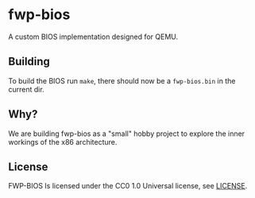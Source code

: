 # fwp-bios

A custom BIOS implementation designed for QEMU.

## Building

To build the BIOS run `make`, there should now be a `fwp-bios.bin` in the current dir.

## Why?

We are building fwp-bios as a "small" hobby project to explore the inner workings of the x86 architecture.

## License

FWP-BIOS Is licensed under the CC0 1.0 Universal license, see [LICENSE](https://github.com/fwpirate/fwp-bios/tree/main/LICENSE).